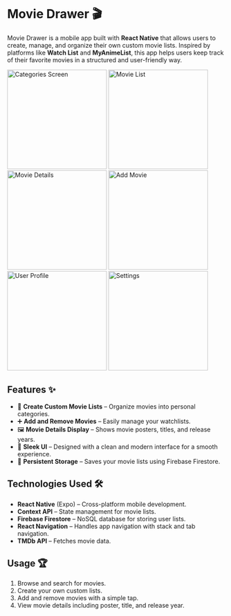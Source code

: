 # Movie Drawer 🎬

Movie Drawer is a mobile app built with **React Native** that allows users to create, manage, and organize their own custom movie lists. Inspired by platforms like **Watch List** and **MyAnimeList**, this app helps users keep track of their favorite movies in a structured and user-friendly way.

<img src="https://github.com/user-attachments/assets/cf48d97b-acc9-4ec1-a634-4664bbe069e7" width="230" alt="Categories Screen" />
<img src="https://github.com/user-attachments/assets/f0d8fb2d-6b67-4900-a094-9905cdbd9710" width="230" alt="Movie List" />
<img src="https://github.com/user-attachments/assets/c28faec9-3762-4fc2-bfe5-abe4c9589e80" width="230" alt="Movie Details" />
<img src="https://github.com/user-attachments/assets/ec6195f3-642b-447b-a611-4ecd6589f419" width="230" alt="Add Movie" />
<img src="https://github.com/user-attachments/assets/284309c5-ecd8-4813-b564-491fcbd24ee7" width="230" alt="User Profile" />
<img src="https://github.com/user-attachments/assets/2d80b35c-b00f-4733-aff3-ba68cc9b9689" width="230" alt="Settings" />




## Features ✨

- 📌 **Create Custom Movie Lists** – Organize movies into personal categories.
- ➕ **Add and Remove Movies** – Easily manage your watchlists.
- 🖼 **Movie Details Display** – Shows movie posters, titles, and release years.
- 📱 **Sleek UI** – Designed with a clean and modern interface for a smooth experience.
- 🔄 **Persistent Storage** – Saves your movie lists using Firebase Firestore.

## Technologies Used 🛠

- **React Native** (Expo) – Cross-platform mobile development.
- **Context API** – State management for movie lists.
- **Firebase Firestore** – NoSQL database for storing user lists.
- **React Navigation** – Handles app navigation with stack and tab navigation.
- **TMDb API** – Fetches movie data.

## Usage 🏆

1. Browse and search for movies.
2. Create your own custom lists.
3. Add and remove movies with a simple tap.
4. View movie details including poster, title, and release year.

